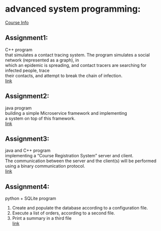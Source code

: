 # advanced system programming:  
[ Course Info ](https://www.cs.bgu.ac.il/~spl211/Main)  
## Assignment1:   
C++ program  
that simulates a contact tracing system. The program simulates a social network (represented as a graph), in  
which an epidemic is spreading, and contact tracers are searching for infected people, trace  
their contacts, and attempt to break the chain of infection.  
[ link ](https://www.cs.bgu.ac.il/~spl211/wiki.files/ass1-211_v4.pdf)  
## Assignment2:   
java program  
building a simple Microservice framework and implementing  
a system on top of this framework.  
[ link ](https://www.cs.bgu.ac.il/~spl211/wiki.files/SPL211[1].pdf)  
## Assignment3:  
java and C++ program  
implementing a “Course Registration System” server and client.  
The communication between the server and the client(s) will be performed using a binary communication protocol.  
[ link ](https://docs.google.com/document/u/1/d/e/2PACX-1vRn6esmt4SNU4tU-iStPERIEJQPV4SSmBtIvmGEPWCvT0GzaTSpkjkp4u1hOtaGHg/pub)  
## Assignment4:  
python + SQLite program   
1. Create and populate the database according to a configuration file.  
2. Execute a list of orders, according to a second file.  
3. Print a summary in a third file  
[ link ](https://www.cs.bgu.ac.il/~spl211/wiki.files/main.pdf)
